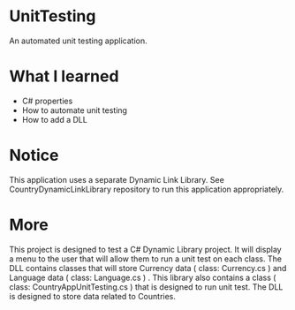 # UnitTesting
An automated unit testing application.

# What I learned
* C# properties
* How to automate unit testing
* How to add a DLL

# Notice
This application uses a separate Dynamic Link Library. See CountryDynamicLinkLibrary repository to run this application appropriately.

# More
This project is designed to test a C# Dynamic Library project. It will display a menu to the user that will allow them to run a unit test on each class. The DLL contains classes that will store Currency data  ( class: Currency.cs )  and Language data  ( class: Language.cs ) . This library also contains a class ( class: CountryAppUnitTesting.cs ) that is designed to run unit test. The DLL is designed to store data related to Countries.
